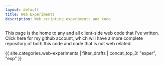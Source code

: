 ```yaml
---
layout: default
title: Web Experiments
description: Web scripting experiments and code.
---
```


This page is the home to any and all client-side web code that I've written. Click here for my github account, which will have a more complete repository of both this code and code that is not web related.

{{ site.categories.web-experiments | filter_drafts | concat_top_3: "exper", "exp" }}
